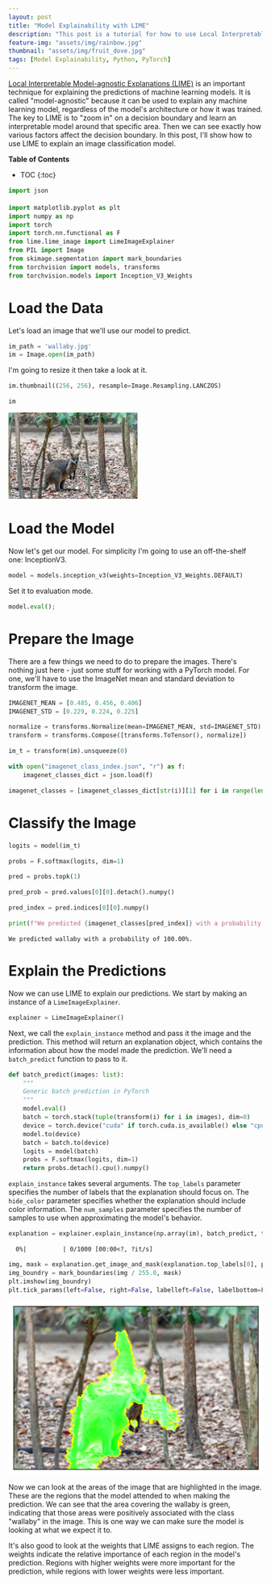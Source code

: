 ```yaml
---
layout: post
title: "Model Explainability with LIME"
description: "This post is a tutorial for how to use Local Interpretable Model-agnostic Explanations (LIME) to explain computer vision models."
feature-img: "assets/img/rainbow.jpg"
thumbnail: "assets/img/fruit_dove.jpg"
tags: [Model Explainability, Python, PyTorch]
---
```


[Local Interpretable Model-agnostic Explanations (LIME)](https://arxiv.org/abs/1602.04938) is an important technique for explaining the predictions of machine learning models. It is called "model-agnostic" because it can be used to explain any machine learning model, regardless of the model's architecture or how it was trained. The key to LIME is to "zoom in" on a decision boundary and learn an interpretable model around that specific area. Then we can see exactly how various factors affect the decision boundary. In this post, I'll show how to use LIME to explain an image classification model.

<b>Table of Contents</b>
* TOC
{:toc}


```python
import json

import matplotlib.pyplot as plt
import numpy as np
import torch
import torch.nn.functional as F
from lime.lime_image import LimeImageExplainer
from PIL import Image
from skimage.segmentation import mark_boundaries
from torchvision import models, transforms
from torchvision.models import Inception_V3_Weights
```

# Load the Data

Let's load an image that we'll use our model to predict.


```python
im_path = 'wallaby.jpg'
im = Image.open(im_path)
```

I'm going to resize it then take a look at it.


```python
im.thumbnail((256, 256), resample=Image.Resampling.LANCZOS)
```


```python
im
```




    
![png](2023-01-01-model-explainability-with-lime_files/2023-01-01-model-explainability-with-lime_9_0.png)
    



# Load the Model

Now let's get our model. For simplicity I'm going to use an off-the-shelf one: InceptionV3.


```python
model = models.inception_v3(weights=Inception_V3_Weights.DEFAULT)
```

Set it to evaluation mode.


```python
model.eval();
```

# Prepare the Image

There are a few things we need to do to prepare the images. There's nothing just here - just some stuff for working with a PyTorch model. For one, we'll have to use the ImageNet mean and standard deviation to transform the image.


```python
IMAGENET_MEAN = [0.485, 0.456, 0.406]
IMAGENET_STD = [0.229, 0.224, 0.225]
```


```python
normalize = transforms.Normalize(mean=IMAGENET_MEAN, std=IMAGENET_STD)
transform = transforms.Compose([transforms.ToTensor(), normalize])
```


```python
im_t = transform(im).unsqueeze(0)
```


```python
with open("imagenet_class_index.json", "r") as f:
    imagenet_classes_dict = json.load(f)
```


```python
imagenet_classes = [imagenet_classes_dict[str(i)][1] for i in range(len(imagenet_classes_dict))]
```

# Classify the Image


```python
logits = model(im_t)
```


```python
probs = F.softmax(logits, dim=1)
```


```python
pred = probs.topk(1)
```


```python
pred_prob = pred.values[0][0].detach().numpy()
```


```python
pred_index = pred.indices[0][0].numpy()
```


```python
print(f"We predicted {imagenet_classes[pred_index]} with a probability of {pred_prob:.2%}.")
```

    We predicted wallaby with a probability of 100.00%.
    

# Explain the Predictions

Now we can use LIME to explain our predictions. We start by making an instance of a `LimeImageExplainer`.


```python
explainer = LimeImageExplainer()
```

Next, we call the `explain_instance` method and pass it the image and the prediction. This method will return an explanation object, which contains the information about how the model made the prediction. We'll need a `batch_predict` function to pass to it.


```python
def batch_predict(images: list):
    """
    Generic batch prediction in PyTorch
    """
    model.eval()
    batch = torch.stack(tuple(transform(i) for i in images), dim=0)
    device = torch.device("cuda" if torch.cuda.is_available() else "cpu")
    model.to(device)
    batch = batch.to(device)
    logits = model(batch)
    probs = F.softmax(logits, dim=1)
    return probs.detach().cpu().numpy()
```

`explain_instance` takes several arguments. The `top_labels` parameter specifies the number of labels that the explanation should focus on. The `hide_color` parameter specifies whether the explanation should include color information. The `num_samples` parameter specifies the number of samples to use when approximating the model's behavior.


```python
explanation = explainer.explain_instance(np.array(im), batch_predict, top_labels=1, hide_color=0, num_samples=1000)
```


      0%|          | 0/1000 [00:00<?, ?it/s]



```python
img, mask = explanation.get_image_and_mask(explanation.top_labels[0], positive_only=False)
img_boundry = mark_boundaries(img / 255.0, mask)
plt.imshow(img_boundry)
plt.tick_params(left=False, right=False, labelleft=False, labelbottom=False, bottom=False)
```


    
![png](2023-01-01-model-explainability-with-lime_files/2023-01-01-model-explainability-with-lime_37_0.png)
    


Now we can look at the areas of the image that are highlighted in the image. These are the regions that the model attended to when making the prediction. We can see that the area covering the wallaby is green, indicating that those areas were positively associated with the class "wallaby" in the image. This is one way we can make sure the model is looking at what we expect it to.

It's also good to look at the weights that LIME assigns to each region. The weights indicate the relative importance of each region in the model's prediction. Regions with higher weights were more important for the prediction, while regions with lower weights were less important.
